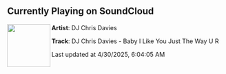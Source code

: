 ## Currently Playing on SoundCloud

[<img align="left" width="100" src="https://i1.sndcdn.com/artworks-X3REGWzw1kadbjKP-cd0quw-t500x500.png">](https://soundcloud.com/dnzrecords/dj-chris-davies-baby-i-like-you-just-the-way-u-r)

**Artist**: DJ Chris Davies 

**Track**: DJ Chris Davies - Baby I Like You Just The Way U R

Last updated at 4/30/2025, 6:04:05 AM
